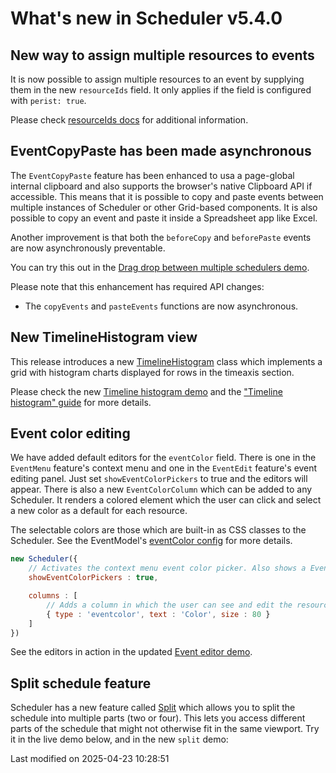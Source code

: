 # What's new in Scheduler v5.4.0

## New way to assign multiple resources to events

It is now possible to assign multiple resources to an event by supplying
them in the new `resourceIds` field. It only applies if the field is configured with `perist: true`.

Please check [resourceIds docs](#Scheduler/model/mixin/EventModelMixin#field-resourceIds)
for additional information.

## EventCopyPaste has been made asynchronous

The `EventCopyPaste` feature has been enhanced to usa a page-global internal clipboard and also supports the browser's
native Clipboard API if accessible. This means that it is possible to copy and paste events between multiple instances
of Scheduler or other Grid-based components. It is also possible to copy an event and paste it inside a Spreadsheet app
like Excel.

Another improvement is that both the `beforeCopy` and `beforePaste` events are now asynchronously preventable.

You can try this out in the
[Drag drop between multiple schedulers demo](https://bryntum.com/products/scheduler/examples/drag-between-schedulers/).

Please note that this enhancement has required API changes:
* The `copyEvents` and `pasteEvents` functions are now asynchronous.

## New TimelineHistogram view

This release introduces a new [TimelineHistogram](#Scheduler/view/TimelineHistogram) class which implements a grid with
histogram charts displayed for rows in the timeaxis section.

<div class="external-example" data-file="Scheduler/view/TimelineHistogram.js"></div>

Please check the new [Timeline histogram demo](https://bryntum.com/products/scheduler/examples/timelinehistogram/)
and the ["Timeline histogram" guide](#Scheduler/guides/timelinehistogram.md) for more details.

## Event color editing

We have added default editors for the `eventColor` field. There is one in the `EventMenu` feature's context menu and one
in the `EventEdit` feature's event editing panel. Just set `showEventColorPickers` to true and the editors will appear.
There is also a new `EventColorColumn` which can be added to any Scheduler. It renders a colored element which the user
can click and select a new color as a default for each resource.

<div class="external-example" data-file="Scheduler/guides/whats-new/5.4.0/color.js"></div>

The selectable colors are those which are built-in as CSS classes to the Scheduler. See the EventModel's
[eventColor config](#Scheduler/model/mixin/EventModelMixin#field-eventColor) for more details.

```javascript
new Scheduler({
    // Activates the context menu event color picker. Also shows a EventColorField in the event editor 
    showEventColorPickers : true,

    columns : [
        // Adds a column in which the user can see and edit the resource default event color
        { type : 'eventcolor', text : 'Color', size : 80 }
    ]
})
```

See the editors in action in the updated [Event editor demo](https://bryntum.com/examples/scheduler/eventeditor/).

## Split schedule feature

Scheduler has a new feature called [Split](#Scheduler/feature/Split) which allows you to split the schedule into 
multiple parts (two or four). This lets you access different parts of the schedule that might not otherwise fit in the 
same viewport. Try it in the live demo below, and in the new `split` demo:

<div class="external-example" data-file="Scheduler/feature/Split.js"></div>


<p class="last-modified">Last modified on 2025-04-23 10:28:51</p>